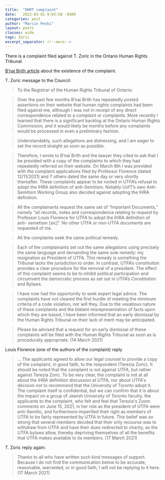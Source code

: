 ```yaml
---
title:  "OHRT complaint"
date:   2022-03-01 9:03:58 -0400
categories: post
author: "Marcin Peski"
layout: posts
classes: wide
tags: Zoric
excerpt_separator: <!--more-->
---
```

There is a complaint filed against T. Zoric in the Ontario Human Rights Tribunal. 
<!--more-->

[B’nai Brith article](https://www.bnaibrith.ca/human-rights-complaint-launched-against-utfa-president/) about the existence of the complaint. 

T. Zoric message to the Council:

> To the Registrar of the Human Rights Tribunal of Ontario:

> Over the past few months B’nai Brith has repeatedly posted assertions on their website that human rights complaints had been filed against me, although I was not in receipt of any direct correspondence related to a complaint or complaints. More recently I learned that there is a significant backlog at the Ontario Human Rights Commission, and it would likely be months before any complaints would be processed in even a preliminary fashion.

> Understandably, such allegations are distressing, and I am eager to set the record straight as soon as possible.

> Therefore, I wrote to B’nai Brith and the lawyer they cited to ask that I be provided with a copy of the complaints to which they had repeatedly referred on their website. On March 8th I was provided with the complaint applications filed by Professor Florence (dated 12/11/2021) and 7 others dated the same day or very shortly thereafter. These complaints appear to be rooted in UTFA’s refusal to adopt the IHRA definition of anti-Semitism. Notably UofT’s own Anti-Semitism Working Group also decided against adopting the IHRA definition.

> All the complainants request the same set of “Important Documents,” namely “all records, notes and correspondence relating to request by Professor Louis Florence for UTFA to adopt the IHRA definition of anti- semetism [sic]”. No other UTFA or non-UTFA documents are requested of me.

> All the complaints seek the same political remedy.

> Each of the complainants set out the same allegations using precisely the same language and demanding the same sole remedy: my resignation as President of UTFA. This remedy is something the Tribunal lacks the jurisdiction to order. In contrast, UTFA’s constitution provides a clear procedure for the removal of a president. The effect of this complaint seems to be to inhibit political participation and circumvent the democratic process as set out in UTFA’s Constitution and Bylaws.

> I have now had the opportunity to seek expert legal advice. The complaints have not cleared the first hurdle of meeting the minimum criteria of a code violation, nor will they. Due to the vexatious nature of these complaints and the blatant misrepresentation of facts upon which they are based, I have been informed that an early dismissal by the Human Rights Tribunal on their lack of merit may be anticipated.

> Please be advised that a request for an early dismissal of these complaints will be filed with the Human Rights Tribunal as soon as is procedurally appropriate. (14 March 2021)

Louis Florence (one of the authors of the complaint) reply

> ... The applicants agreed to allow our legal counsel to provide a copy of the complaint, in good faith, to the respondent (Terezia Zoric). It should be noted that the complaint is not against UTFA, but rather against Terezia Zoric. To be very clear, the complaint is not at all about the IHRA definition discussion at UTFA, nor about UTFA's decision not to recommend that the University of Toronto adopt it. The complaint itself is confidential, but we can confirm that it is about the impact on a group of Jewish University of Toronto faculty, the applicants to the complaint, who felt and feel that Terezia's Zoom comments on June 15, 2021, in her role as the president of UTFA were anti-Semitic, and furthermore  imperilled their right as members of UTFA to be fairly represented by UTFA in future. This belief was so strong that several members decided that their only recourse was to withdraw from UTFA and have their dues redirected to charity, as the UTFA bylaws allow, thereby depriving themselves of all the benefits that UTFA makes available to its members. (17 March 2021)

T. Zoric reply again:

> Thanks to all who have written such kind messages of support. Because I do not find the communication below to be accurate, reasonable, warranted, or in good faith, I will not be replying to it here. (17 March 2021)